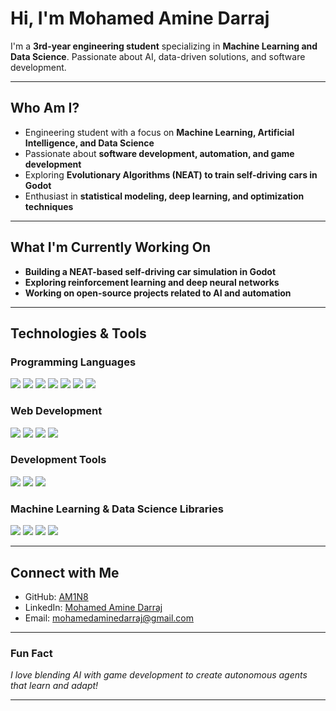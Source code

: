 #  Hi, I'm Mohamed Amine Darraj  

I'm a **3rd-year engineering student** specializing in **Machine Learning and Data Science**. Passionate about AI, data-driven solutions, and software development.  

---

##  Who Am I?  
-  Engineering student with a focus on **Machine Learning, Artificial Intelligence, and Data Science**  
-  Passionate about **software development, automation, and game development**  
-  Exploring **Evolutionary Algorithms (NEAT) to train self-driving cars in Godot**  
-  Enthusiast in **statistical modeling, deep learning, and optimization techniques**  

---

##  What I'm Currently Working On  
-  **Building a NEAT-based self-driving car simulation in Godot**  
-  **Exploring reinforcement learning and deep neural networks**  
-  **Working on open-source projects related to AI and automation**  

---

##  Technologies & Tools  

###  Programming Languages  
<p align="left">
  <img src="https://img.shields.io/badge/Python-3776AB?style=for-the-badge&logo=python&logoColor=white" />
  <img src="https://img.shields.io/badge/C++-00599C?style=for-the-badge&logo=c%2B%2B&logoColor=white" />
  <img src="https://img.shields.io/badge/Java-007396?style=for-the-badge&logo=java&logoColor=white" />
  <img src="https://img.shields.io/badge/R-276DC3?style=for-the-badge&logo=r&logoColor=white" />
  <img src="https://img.shields.io/badge/Julia-9558B2?style=for-the-badge&logo=julia&logoColor=white" />
  <img src="https://img.shields.io/badge/MATLAB-0076A8?style=for-the-badge&logo=mathworks&logoColor=white" />
  <img src="https://img.shields.io/badge/SQL-4479A1?style=for-the-badge&logo=postgresql&logoColor=white" />
</p>

###  Web Development  
<p align="left">
  <img src="https://img.shields.io/badge/JavaScript-F7DF1E?style=for-the-badge&logo=javascript&logoColor=black" />
  <img src="https://img.shields.io/badge/HTML5-E34F26?style=for-the-badge&logo=html5&logoColor=white" />
  <img src="https://img.shields.io/badge/CSS3-1572B6?style=for-the-badge&logo=css3&logoColor=white" />
  <img src="https://img.shields.io/badge/PHP-777BB4?style=for-the-badge&logo=php&logoColor=white" />
</p>

###  Development Tools  
<p align="left">
  <img src="https://img.shields.io/badge/Git-F05032?style=for-the-badge&logo=git&logoColor=white" />
  <img src="https://img.shields.io/badge/Bash-4EAA25?style=for-the-badge&logo=gnubash&logoColor=white" />
  <img src="https://img.shields.io/badge/Godot-478CBF?style=for-the-badge&logo=godotengine&logoColor=white" />
</p>

###  Machine Learning & Data Science Libraries  
<p align="left">
  <img src="https://img.shields.io/badge/scikit--learn-F7931E?style=for-the-badge&logo=scikit-learn&logoColor=white" />
  <img src="https://img.shields.io/badge/TensorFlow-FF6F00?style=for-the-badge&logo=tensorflow&logoColor=white" />
  <img src="https://img.shields.io/badge/PyTorch-EE4C2C?style=for-the-badge&logo=pytorch&logoColor=white" />
  <img src="https://img.shields.io/badge/Statsmodels-4B0082?style=for-the-badge&logo=statsmodels&logoColor=white" />
</p>

---

##  Connect with Me  
-  GitHub: [AM1N8](https://github.com/AM1N8)  
-  LinkedIn: [Mohamed Amine Darraj](https://www.linkedin.com/in/mohamed-amine-darraj-b4754631a/)  
-  Email: [mohamedaminedarraj@gmail.com](mailto:mohamedaminedarraj@gmail.com)  

---

###  Fun Fact  
 *I love blending AI with game development to create autonomous agents that learn and adapt!*  

---
